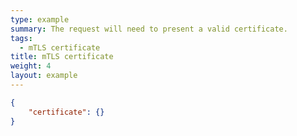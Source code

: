 ```yaml
---
type: example
summary: The request will need to present a valid certificate.
tags:
  - mTLS certificate
title: mTLS certificate
weight: 4
layout: example
---
```


```json
{
	"certificate": {}
}
```

